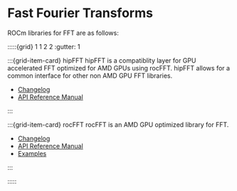 # Fast Fourier Transforms

ROCm libraries for FFT are as follows:

:::::{grid} 1 1 2 2
:gutter: 1

:::{grid-item-card} hipFFT
hipFFT is a compatiblity layer for GPU accelerated FFT optimized for AMD GPUs
using rocFFT. hipFFT allows for a common interface for other non AMD GPU
FFT libraries.

- [Changelog](https://github.com/ROCmSoftwarePlatform/hipFFT/blob/develop/CHANGELOG.md)
- [API Reference Manual](https://rocmdocs.amd.com/projects/hipFFT/en/rtd/)

:::

:::{grid-item-card} rocFFT
rocFFT is an AMD GPU optimized library for FFT.

- [Changelog](https://github.com/ROCmSoftwarePlatform/rocFFT/blob/develop/CHANGELOG.md)
- [API Reference Manual](https://rocmdocs.amd.com/projects/hipFFT/en/rtd/)
- [Examples](https://github.com/amd/rocm-examples/tree/develop/Libraries/rocFFT)

:::

:::::
